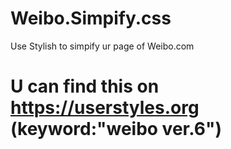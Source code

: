 # Weibo.Simpify.css
Use Stylish to simpify ur page of Weibo.com

# U can find this on https://userstyles.org (keyword:"weibo ver.6")
